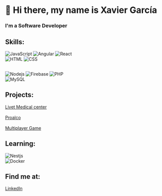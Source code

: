 # 👋 Hi there, my name is Xavier García
### I'm a Software Developer

## Skills:
![JavaScript](https://img.shields.io/badge/JavaScript-f7df1e?style=for-the-badge&logo=javascript&logoColor=white&labelColor=101010)
![Angular](https://img.shields.io/badge/Angular-b52e31?style=for-the-badge&logo=angular&logoColor=white&labelColor=101010)
![React](https://img.shields.io/badge/React-61dbfb?style=for-the-badge&logo=react&logoColor=white&labelColor=101010)</br>
![HTML](https://img.shields.io/badge/HTML-e34c26?style=for-the-badge&logo=HTML&logoColor=white&labelColor=101010)
![CSS](https://img.shields.io/badge/CSS-0f5298?style=for-the-badge&logo=CSS&logoColor=white&labelColor=101010)</br>
</br>

![Nodejs](https://img.shields.io/badge/Nodejs-3c873a?style=for-the-badge&logo=node_js&logoColor=white&labelColor=101010)
![Firebase](https://img.shields.io/badge/Firebase-ffcb2b?style=for-the-badge&logo=firebase&logoColor=white&labelColor=101010)
![PHP](https://img.shields.io/badge/PHP-787cb5?style=for-the-badge&logo=php&logoColor=white&labelColor=101010)</br>
![MySQL](https://img.shields.io/badge/MySQL-00758f?style=for-the-badge&logo=mysql&logoColor=white&labelColor=101010)</br>

## Projects:

[Livet Medical center](https://master.d2xu9q6nxzpr9j.amplifyapp.com/login)
</br></br>
[Proalco](https://www.proalco.com/inicio)
</br><br>
[Multiplayer Game](https://melgabson.itch.io/find-the-puppet)

## Learning:
![Nestjs](https://img.shields.io/badge/Nestjs-e0234e?style=for-the-badge&logo=nest_js&logoColor=white&labelColor=101010)</br>
![Docker](https://img.shields.io/badge/Docker-2496ed?style=for-the-badge&logo=docker&logoColor=white&labelColor=101010)</br>

## Find me at:

[LinkedIn](https://www.linkedin.com/in/xavier-garc%C3%ADa-ba%C3%B1o-244b60245)
